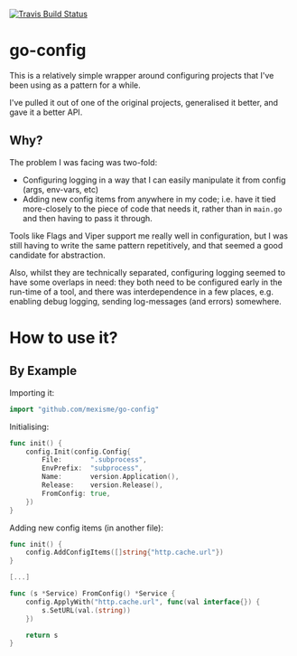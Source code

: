 [![Travis Build Status](https://travis-ci.org/mexisme/go-config.svg)](https://travis-ci.org/mexisme/go-config)

# go-config

This is a relatively simple wrapper around configuring projects that I've been using as a pattern for a while.

I've pulled it out of one of the original projects, generalised it better, and gave it a better API.

## Why?

The problem I was facing was two-fold:
- Configuring logging in a way that I can easily manipulate it from config (args, env-vars, etc)
- Adding new config items from anywhere in my code; i.e. have it tied more-closely to the piece of code that needs it, rather than in `main.go`
and then having to pass it through.

Tools like Flags and Viper support me really well in configuration, but I was still having to write the same pattern repetitively, and that
seemed a good candidate for abstraction.

Also, whilst they are technically separated, configuring logging seemed to have some overlaps in need:  they both need to be configured early
in the run-time of a tool, and there was interdependence in a few places, e.g. enabling debug logging, sending log-messages (and errors) somewhere.

# How to use it?

## By Example

Importing it:
```go
import "github.com/mexisme/go-config"
```

Initialising:
```go
func init() {
	config.Init(config.Config{
		File:       ".subprocess",
		EnvPrefix:  "subprocess",
		Name:       version.Application(),
		Release:    version.Release(),
		FromConfig: true,
	})
}
```

Adding new config items (in another file):
```go
func init() {
	config.AddConfigItems([]string{"http.cache.url"})
}

[...]

func (s *Service) FromConfig() *Service {
	config.ApplyWith("http.cache.url", func(val interface{}) {
		s.SetURL(val.(string))
	})

	return s
}
```
